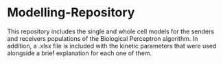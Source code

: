 # Modelling-Repository
This repository includes the single and whole cell models for the senders and receivers populations of the Biological Perceptron algorithm. In addition, a .xlsx file is
included with the kinetic parameters that were used alongside a brief explanation for each one of them.
